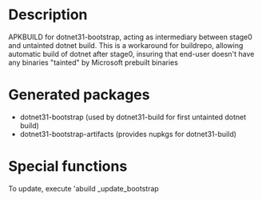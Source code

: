# Description
APKBUILD for dotnet31-bootstrap, acting as intermediary between stage0 and 
untainted dotnet build. This is a workaround for buildrepo, allowing automatic
build of dotnet after stage0, insuring that end-user doesn't have any binaries
"tainted" by Microsoft prebuilt binaries

# Generated packages
* dotnet31-bootstrap (used by dotnet31-build for first untainted dotnet build)
* dotnet31-bootstrap-artifacts (provides nupkgs for dotnet31-build)

# Special functions
To update, execute 'abuild _update_bootstrap
